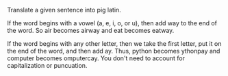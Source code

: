 Translate a given sentence into pig latin.

If the word begins with a vowel (a, e, i, o, or u), then add way to the end of the word. So air becomes airway and eat becomes eatway.

If the word begins with any other letter, then we take the first letter, put it on the end of the word, and then add ay. Thus, python becomes ythonpay and computer becomes omputercay. You don't need to account for capitalization or puncuation.

